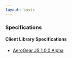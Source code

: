 ```yaml
---
layout: basic
---
```


### Specifications

#### Client Library Specifications

* [AeroGear JS 1.0.0.Alpha](aerogear-js)
